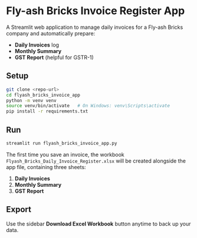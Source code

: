 
# Fly-ash Bricks Invoice Register App

A Streamlit web application to manage daily invoices for a Fly-ash Bricks company and automatically prepare:
- **Daily Invoices** log
- **Monthly Summary**
- **GST Report** (helpful for GSTR-1)

## Setup

```bash
git clone <repo-url>
cd flyash_bricks_invoice_app
python -m venv venv
source venv/bin/activate   # On Windows: venv\Scripts\activate
pip install -r requirements.txt
```

## Run

```bash
streamlit run flyash_bricks_invoice_app.py
```

The first time you save an invoice, the workbook `Flyash_Bricks_Daily_Invoice_Register.xlsx`
will be created alongside the app file, containing three sheets:
1. **Daily Invoices**
2. **Monthly Summary**
3. **GST Report**

## Export

Use the sidebar **Download Excel Workbook** button anytime to back up your data.
